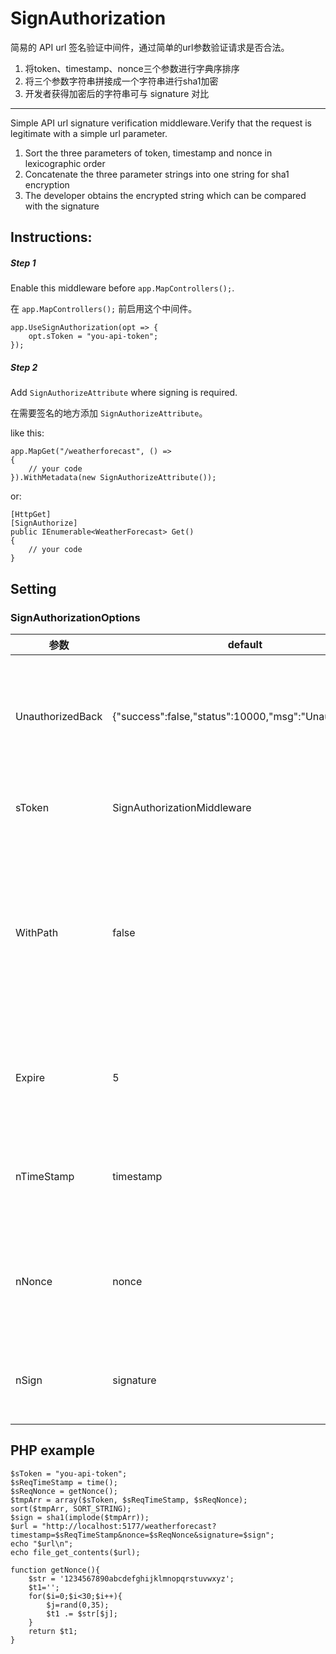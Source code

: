 ﻿# SignAuthorization

简易的 API url 签名验证中间件，通过简单的url参数验证请求是否合法。

1. 将token、timestamp、nonce三个参数进行字典序排序 
1. 将三个参数字符串拼接成一个字符串进行sha1加密
1. 开发者获得加密后的字符串可与 signature 对比

<hr>

Simple API url signature verification middleware.Verify that the request is legitimate with a simple url parameter.

1. Sort the three parameters of token, timestamp and nonce in lexicographic order
1. Concatenate the three parameter strings into one string for sha1 encryption
1. The developer obtains the encrypted string which can be compared with the signature

## Instructions:

##### Step 1 

Enable this middleware before `app.MapControllers();`.

在  `app.MapControllers();` 前启用这个中间件。

```
app.UseSignAuthorization(opt => {
    opt.sToken = "you-api-token";
});
```

##### Step 2

Add `SignAuthorizeAttribute` where signing is required.

在需要签名的地方添加 `SignAuthorizeAttribute`。

like this:

```
app.MapGet("/weatherforecast", () =>
{
    // your code
}).WithMetadata(new SignAuthorizeAttribute());
```

or:

```
[HttpGet]
[SignAuthorize]
public IEnumerable<WeatherForecast> Get()
{
    // your code
}
```

## Setting

### SignAuthorizationOptions


| 参数 | default | 说明|
| --- | --- | --- |
| UnauthorizedBack | {"success":false,"status":10000,"msg":"Unauthorized"} |  json return content after validation failure <br> 验证失败后的 json 返回 |
| sToken | SignAuthorizationMiddleware | API token for sign <br> API签名使用的token |
| WithPath | false |  Need to include the requested path when signing, starting with '/' <br> 签名时需要包含请求的路径，以 '/' 开头 |
| Expire |  5 | Signature expiration time (unit: second) <br> 签名过期时间（单位:秒） |
| nTimeStamp | timestamp  |  GET parameter name for timestamp <br> 时间戳的GET参数名 |
| nNonce | nonce  | GET parameter name of random number <br> 随机数的GET参数名 |
| nSign | signature | Sign GET parameter name <br> 签名的GET参数名 |


## PHP example

```
$sToken = "you-api-token";
$sReqTimeStamp = time();
$sReqNonce = getNonce();
$tmpArr = array($sToken, $sReqTimeStamp, $sReqNonce);
sort($tmpArr, SORT_STRING);
$sign = sha1(implode($tmpArr));
$url = "http://localhost:5177/weatherforecast?timestamp=$sReqTimeStamp&nonce=$sReqNonce&signature=$sign";
echo "$url\n";
echo file_get_contents($url);

function getNonce(){
    $str = '1234567890abcdefghijklmnopqrstuvwxyz';
    $t1='';
    for($i=0;$i<30;$i++){
        $j=rand(0,35);
        $t1 .= $str[$j];
    }
    return $t1;
}
```